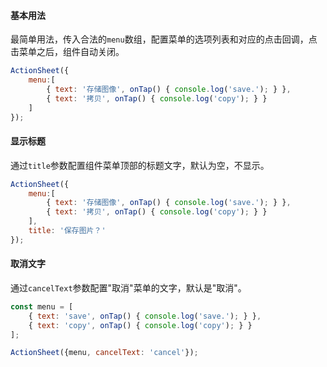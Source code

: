 #### 基本用法
最简单用法，传入合法的`menu`数组，配置菜单的选项列表和对应的点击回调，点击菜单之后，组件自动关闭。

```JavaScript
ActionSheet({
    menu:[
        { text: '存储图像', onTap() { console.log('save.'); } },
        { text: '拷贝', onTap() { console.log('copy'); } }
    ]
});
```

#### 显示标题

通过`title`参数配置组件菜单顶部的标题文字，默认为空，不显示。

```JavaScript
ActionSheet({
    menu:[
        { text: '存储图像', onTap() { console.log('save.'); } },
        { text: '拷贝', onTap() { console.log('copy'); } }
    ],
    title: '保存图片？'
});
```

#### 取消文字

通过`cancelText`参数配置"取消"菜单的文字，默认是"取消"。

```JavaScript
const menu = [
    { text: 'save', onTap() { console.log('save.'); } },
    { text: 'copy', onTap() { console.log('copy'); } }
];

ActionSheet({menu, cancelText: 'cancel'});
```